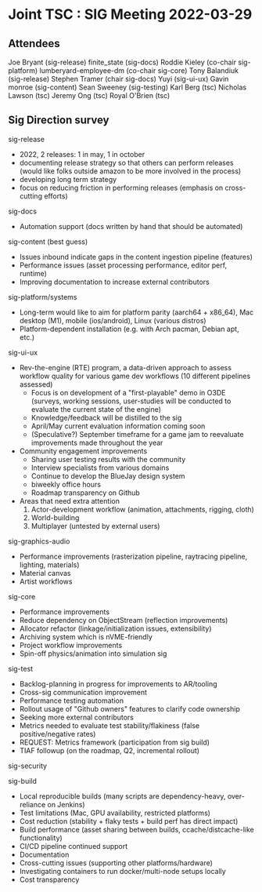 # Joint TSC : SIG Meeting 2022-03-29

## Attendees

Joe Bryant (sig-release)
finite_state (sig-docs)
Roddie Kieley (co-chair sig-platform)
lumberyard-employee-dm (co-chair sig-core)
Tony Balandiuk (sig-release)
Stephen Tramer (chair sig-docs)
Yuyi (sig-ui-ux)
Gavin monroe (sig-content)
Sean Sweeney (sig-testing)
Karl Berg (tsc)
Nicholas Lawson (tsc)
Jeremy Ong (tsc)
Royal O'Brien (tsc)

## Sig Direction survey

sig-release
- 2022, 2 releases: 1 in may, 1 in october
- documenting release strategy so that others can perform releases (would like folks outside amazon to be more involved in the process)
- developing long term strategy
- focus on reducing friction in performing releases (emphasis on cross-cutting efforts)

sig-docs
- Automation support (docs written by hand that should be automated)

sig-content
(best guess)
- Issues inbound indicate gaps in the content ingestion pipeline (features)
- Performance issues (asset processing performance, editor perf, runtime)
- Improving documentation to increase external contributors

sig-platform/systems
- Long-term would like to aim for platform parity (aarch64 + x86_64), Mac desktop (M1), mobile (ios/android), Linux (various distros)
- Platform-dependent installation (e.g. with Arch pacman, Debian apt, etc.)

sig-ui-ux
- Rev-the-engine (RTE) program, a data-driven approach to assess workflow quality for various game dev workflows (10 different pipelines assessed)
  - Focus is on development of a "first-playable" demo in O3DE (surveys, working sessions, user-studies will be conducted to evaluate the current state of the engine)
  - Knowledge/feedback will be distilled to the sig
  - April/May current evaluation information coming soon
  - (Speculative?) September timeframe for a game jam to reevaluate improvements made throughout the year
- Community engagement improvements
  - Sharing user testing results with the community
  - Interview specialists from various domains
  - Continue to develop the BlueJay design system
  - biweekly office hours
  - Roadmap transparency on Github
- Areas that need extra attention
  1. Actor-development workflow (animation, attachments, rigging, cloth)
  2. World-building
  3. Multiplayer (untested by external users)

sig-graphics-audio
- Performance improvements (rasterization pipeline, raytracing pipeline, lighting, materials)
- Material canvas
- Artist workflows

sig-core
- Performance improvements
- Reduce dependency on ObjectStream (reflection improvements)
- Allocator refactor (linkage/initialization issues, extensibility)
- Archiving system which is nVME-friendly
- Project workflow improvements
- Spin-off physics/animation into simulation sig

sig-test
- Backlog-planning in progress for improvements to AR/tooling
- Cross-sig communication improvement
- Performance testing automation
- Rollout usage of "Github owners" features to clarify code ownership
- Seeking more external contributors
- Metrics needed to evaluate test stability/flakiness (false positive/negative rates)
- REQUEST: Metrics framework (participation from sig build)
- TIAF followup (on the roadmap, Q2, incremental rollout)

sig-security

sig-build
- Local reproducible builds (many scripts are dependency-heavy, over-reliance on Jenkins)
- Test limitations (Mac, GPU availability, restricted platforms)
- Cost reduction (stability + flaky tests + build perf has direct impact)
- Build performance (asset sharing between builds, ccache/distcache-like functionality)
- CI/CD pipeline continued support
- Documentation
- Cross-cutting issues (supporting other platforms/hardware)
- Investigating containers to run docker/multi-node setups locally
- Cost transparency
